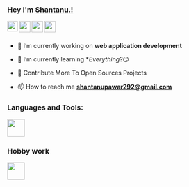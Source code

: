 
### Hey I'm [Shantanu.!](https://github.com/Shantanu-pawar)

<!--  this is for social handling-->
<a href="https://www.linkedin.com/in/shantanu-pawar-943509176/">
  <img align="left" width="24px" src="https://cdn.jsdelivr.net/npm/simple-icons@v3/icons/linkedin.svg"  />
</a>
<a href="https://twitter.com/shantanu_pawar_">
  <img align="left" width="26px" src="https://cdn.jsdelivr.net/npm/simple-icons@v3/icons/twitter.svg" />
</a>
<a href="mailto:shantanupawar292@gmail.com">
  <img align="left" width="26px" src="https://cdn.jsdelivr.net/npm/simple-icons@v3/icons/gmail.svg" />
</a>
<!-- <a href="https://www.youtube.com/channel/UC5BzhRY0WOMcraMTIQIBc6A">
  <img align="left" width="26px" src="https://cdn.jsdelivr.net/npm/simple-icons@v3/icons/youtube.svg" />
</a> -->
<!-- <a href="http://dev.to/kunal">
  <img align="left" width="26px" src="https://cdn.jsdelivr.net/npm/simple-icons@v3/icons/medium.svg" />
</a> -->
<a href="https://www.instagram.com/shantanu.29_/">
  <img align="left" width="26px" src="https://cdn.jsdelivr.net/npm/simple-icons@v3/icons/instagram.svg" />
</a>

<br />
<br />






- 🔭 I’m currently working on **web application development**

- 🌱 I’m currently learning **Everything*?😏

- 💬 Contribute More To Open Sources Projects 

- 📫 How to reach me **shantanupawar292@gmail.com**

<p align="left">
</p>

[//]: # (useful website : https://github.com/tandpfun/skill-icons?tab=readme-ov-file#icons-list
for icons)

<h3 align="left">Languages and Tools:</h3>

<div align="left">
<img height="40px" src="https://skillicons.dev/icons?i=java,spring,mysql,idea,postman,docker,git,maven" />
</div>

<h3 align="left">Hobby work</h3>
<div align="left">
<img height="40px" src="https://skillicons.dev/icons?i=ps,pr" />
</div>

<!-- <h3 align="left">Support:</h3>
<p><a href="https://ko-fi.com/shantanupawar007"> <img align="left" src="https://cdn.ko-fi.com/cdn/kofi3.png?v=3" height="50" width="210" alt="shantanu" /></a></p><br><br> -->
